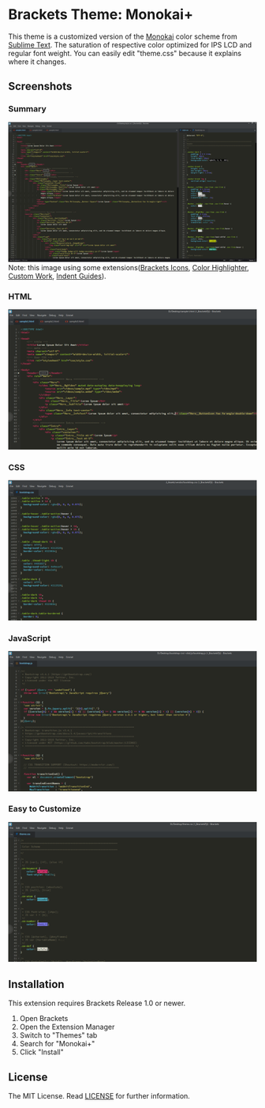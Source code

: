 Brackets Theme: Monokai+
===

This theme is a customized version of the [Monokai](https://github.com/monokai/) color scheme from [Sublime Text](http://sublimetext.com/). The saturation of respective color optimized for IPS LCD and regular font weight. You can easily edit "theme.css" because it explains where it changes.

Screenshots
---

### Summary
![HTML](screenshots/summary.png)
Note: this image using some extensions([Brackets Icons](https://github.com/ivogabe/Brackets-Icons), [Color Highlighter](https://github.com/Taraflex/Brackets-Color-Highlighter), [Custom Work](https://github.com/DH3ALEJANDRO/custom-work-for-brackets), [Indent Guides](https://github.com/lkcampbell/brackets-indent-guides)).

### HTML
![HTML](screenshots/html.png)

### CSS
![HTML](screenshots/css.png)

### JavaScript
![HTML](screenshots/js.png)

### Easy to Customize
![HTML](screenshots/theme.png)

Installation
---

This extension requires Brackets Release 1.0 or newer.

1. Open Brackets
2. Open the Extension Manager
3. Switch to "Themes" tab
4. Search for "Monokai+"
5. Click "Install"

License
---

The MIT License.
Read [LICENSE](LICENSE) for further information.
